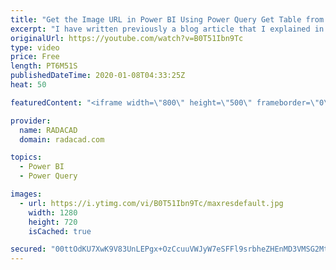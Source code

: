 ```yaml
---
title: "Get the Image URL in Power BI Using Power Query Get Table from Example"
excerpt: "I have written previously a blog article that I explained in detail how I fetch the image URL from a website using Power Query. That method, however, is what I call a bit of a techie way of doing it because you have to look at the HTML code of the page. There is an easier way of doing it as well. For"
originalUrl: https://youtube.com/watch?v=B0T51Ibn9Tc
type: video
price: Free
length: PT6M51S
publishedDateTime: 2020-01-08T04:33:25Z
heat: 50

featuredContent: "<iframe width=\"800\" height=\"500\" frameborder=\"0\" src=\"https://www.youtube.com/embed/B0T51Ibn9Tc\" allow=\"accelerometer; autoplay; encrypted-media; gyroscope; picture-in-picture\" allowfullscreen></iframe>"

provider:
  name: RADACAD
  domain: radacad.com

topics:
  - Power BI
  - Power Query

images:
  - url: https://i.ytimg.com/vi/B0T51Ibn9Tc/maxresdefault.jpg
    width: 1280
    height: 720
    isCached: true

secured: "00ttOdKU7XwK9V83UnLEPgx+OzCcuuVWJyW7eSFFl9srbheZHEnMD3VMSG2MtcS+gGTGmk1Hmp22nM9Ioc3XWx1OVR7mJ4irVT5EX+ZTLTPa0+jaQb2u8KKt6O6gcjniIDZ6uJtdQfTzTKq2Ry44f54a053x4J5SUiX5XeZOugRWRBze5Za6cKdxwbby4rfufjrUEUhOXeWuRMTBe15SqBDQiei1K74C8RFgGOpUMfNLxq+uILjQayaoqealQK9K2h4Q81xGYsBvrLhwPWHho5FFATuVXkiL3tP6rZvN66KHtpUBBKButWsuPTn3W8caruwwMwTFZBtENkHcVjYhRfQqT3YKnQfUAF6MIRtLAnRMekufGNTu/+gsWBnpCd/0Opb0e30yKSTynPN+mRGErxu42aQ7Rxg72EDrhW5OQVg=;HOvN6hBbxp1nlcy3jCdl3g=="
---
```


